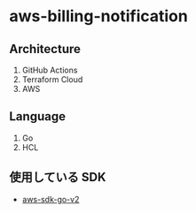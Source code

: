 # aws-billing-notification

## Architecture

1. GitHub Actions
2. Terraform Cloud
3. AWS

## Language

1. Go
2. HCL

## 使用している SDK

- [aws-sdk-go-v2](https://github.com/aws/aws-sdk-go-v2)
